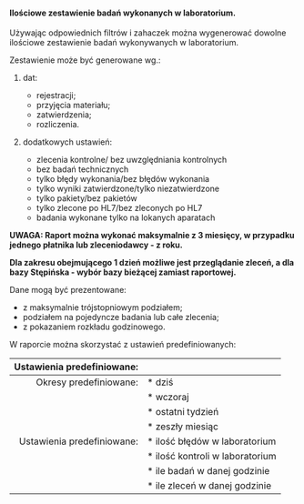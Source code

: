 #### Ilościowe zestawienie badań wykonanych w laboratorium.

Używając odpowiednich filtrów i zahaczek można wygenerować dowolne ilościowe zestawienie badań wykonywanych w
laboratorium.

Zestawienie może być generowane wg.:

1. dat:

   * rejestracji;
   * przyjęcia materiału;
   * zatwierdzenia;
   * rozliczenia.

2. dodatkowych ustawień:

    * zlecenia kontrolne/ bez uwzględniania kontrolnych
    * bez badań technicznych
    * tylko błędy wykonania/bez błędów wykonania
    * tylko wyniki zatwierdzone/tylko niezatwierdzone
    * tylko pakiety/bez pakietów
    * tylko zlecone po HL7/bez zleconych po HL7
    * badania wykonane tylko na lokanych aparatach

__UWAGA: Raport można wykonać maksymalnie z 3 miesięcy, w przypadku jednego płatnika lub zleceniodawcy - z roku.__

__Dla zakresu obejmującego 1 dzień możliwe jest przeglądanie zleceń, a dla bazy Stępińska - wybór bazy bieżącej zamiast
raportowej.__

Dane mogą być prezentowane:

* z maksymalnie trójstopniowym podziałem;
* podziałem na pojedyncze badania lub całe zlecenia;
* z pokazaniem rozkładu godzinowego.

W raporcie można skorzystać z ustawień predefiniowanych:

|     Ustawienia predefiniowane: |                                 |
|-------------------------------:|---------------------------------|
|         Okresy predefiniowane: | * dziś                          |
|                                | * wczoraj                       |
|                                | * ostatni tydzień               |
|                                | * zeszły miesiąc                |
|     Ustawienia predefiniowane: | * ilość błędów w laboratorium   |
|                                | * ilość kontroli w laboratorium |
|                                | * ile badań w danej godzinie    |
|                                | * ile zleceń w danej godzinie   |
